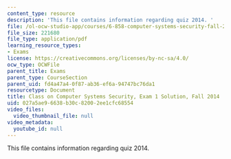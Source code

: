 ```yaml
---
content_type: resource
description: 'This file contains information regarding quiz 2014. '
file: /ol-ocw-studio-app/courses/6-858-computer-systems-security-fall-2014/027a5ae96638b30c82002ee1cfc68554_MIT6_858F14_q14_1_sol.pdf
file_size: 221680
file_type: application/pdf
learning_resource_types:
- Exams
license: https://creativecommons.org/licenses/by-nc-sa/4.0/
ocw_type: OCWFile
parent_title: Exams
parent_type: CourseSection
parent_uid: fd4a47a4-0f87-ab36-ef6a-94747bc76da1
resourcetype: Document
title: Class on Computer Systems Security, Exam 1 Solution, Fall 2014
uid: 027a5ae9-6638-b30c-8200-2ee1cfc68554
video_files:
  video_thumbnail_file: null
video_metadata:
  youtube_id: null
---
```

This file contains information regarding quiz 2014. 